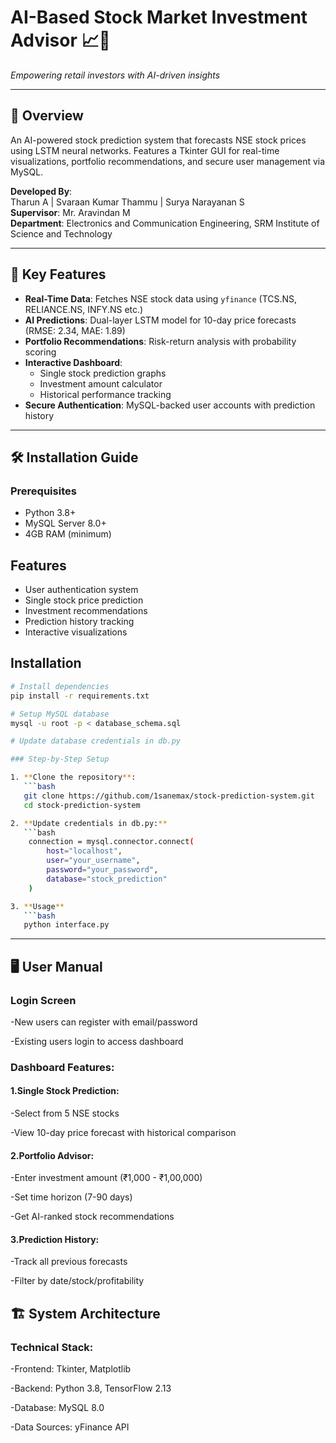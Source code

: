 # AI-Based Stock Market Investment Advisor 📈🤖

*Empowering retail investors with AI-driven insights*

---

## 📌 Overview
An AI-powered stock prediction system that forecasts NSE stock prices using LSTM neural networks. Features a Tkinter GUI for real-time visualizations, portfolio recommendations, and secure user management via MySQL.

**Developed By**:  
Tharun A | Svaraan Kumar Thammu | Surya Narayanan S  
**Supervisor**: Mr. Aravindan M  
**Department**: Electronics and Communication Engineering, SRM Institute of Science and Technology  

---

## 🚀 Key Features
- **Real-Time Data**: Fetches NSE stock data using `yfinance` (TCS.NS, RELIANCE.NS, INFY.NS etc.)
- **AI Predictions**: Dual-layer LSTM model for 10-day price forecasts (RMSE: 2.34, MAE: 1.89)
- **Portfolio Recommendations**: Risk-return analysis with probability scoring
- **Interactive Dashboard**: 
  - Single stock prediction graphs
  - Investment amount calculator
  - Historical performance tracking
- **Secure Authentication**: MySQL-backed user accounts with prediction history

---

## 🛠️ Installation Guide

### Prerequisites
- Python 3.8+
- MySQL Server 8.0+
- 4GB RAM (minimum)

## Features
- User authentication system
- Single stock price prediction
- Investment recommendations
- Prediction history tracking
- Interactive visualizations

## Installation
```bash
# Install dependencies
pip install -r requirements.txt

# Setup MySQL database
mysql -u root -p < database_schema.sql

# Update database credentials in db.py

### Step-by-Step Setup

1. **Clone the repository**:
   ```bash
   git clone https://github.com/1sanemax/stock-prediction-system.git
   cd stock-prediction-system

2. **Update credentials in db.py:**
   ```bash
    connection = mysql.connector.connect(
        host="localhost",
        user="your_username",
        password="your_password",
        database="stock_prediction"
    )

3. **Usage**
   ```bash
   python interface.py
```
---
## 🖥️ User Manual
### Login Screen
  -New users can register with email/password

  -Existing users login to access dashboard

### Dashboard Features:
#### 1.Single Stock Prediction:

  -Select from 5 NSE stocks
    
  -View 10-day price forecast with historical comparison

#### 2.Portfolio Advisor:

  -Enter investment amount (₹1,000 - ₹1,00,000)

  -Set time horizon (7-90 days)

  -Get AI-ranked stock recommendations

#### 3.Prediction History:

  -Track all previous forecasts

  -Filter by date/stock/profitability

## 🏗️ System Architecture
### Technical Stack:
  -Frontend: Tkinter, Matplotlib

  -Backend: Python 3.8, TensorFlow 2.13
  
  -Database: MySQL 8.0
  
  -Data Sources: yFinance API
